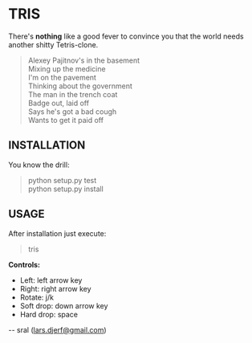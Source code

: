 TRIS
====
There's __nothing__ like a good fever to convince you
that the world needs another shitty Tetris-clone.

> Alexey Pajitnov's in the basement<br />
> Mixing up the medicine<br />
> I'm on the pavement<br />
> Thinking about the government<br />
> The man in the trench coat<br />
> Badge out, laid off<br />
> Says he's got a bad cough<br />
> Wants to get it paid off<br />

INSTALLATION
------------
You know the drill:
> python setup.py test<br />
> python setup.py install<br />

USAGE
-----
After installation just execute:
> tris

__Controls:__

- Left: left arrow key
- Right: right arrow key
- Rotate: j/k
- Soft drop: down arrow key
- Hard drop: space

-- sral (lars.djerf@gmail.com)